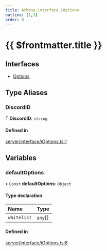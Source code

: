 ```yaml
---
title: Athena.interface.iOptions
outline: [1,3]
order: 0
---
```


# {{ $frontmatter.title }}


## Interfaces

- [Options](../interfaces/server_interface_iOptions_Options.md)

## Type Aliases

### DiscordID

Ƭ **DiscordID**: `string`

#### Defined in

[server/interface/iOptions.ts:1](https://github.com/Stuyk/altv-athena/blob/380b7cf/src/core/server/interface/iOptions.ts#L1)

## Variables

### defaultOptions

• `Const` **defaultOptions**: `Object`

#### Type declaration

| Name | Type |
| :------ | :------ |
| `whitelist` | `any`[] |

#### Defined in

[server/interface/iOptions.ts:8](https://github.com/Stuyk/altv-athena/blob/380b7cf/src/core/server/interface/iOptions.ts#L8)
